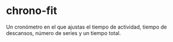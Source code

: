 # chrono-fit
Un cronómetro en el que ajustas el tiempo de actividad, tiempo de descansos, número de series y un tiempo total.
